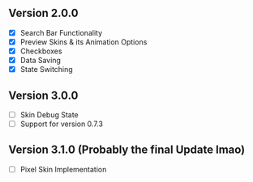 ## Version 2.0.0
- [x] Search Bar Functionality
- [x] Preview Skins & its Animation Options
- [x] Checkboxes
- [x] Data Saving
- [x] State Switching

## Version 3.0.0
- [ ] Skin Debug State
- [ ] Support for version 0.7.3

## Version 3.1.0 (Probably the final Update lmao)
- [ ] Pixel Skin Implementation